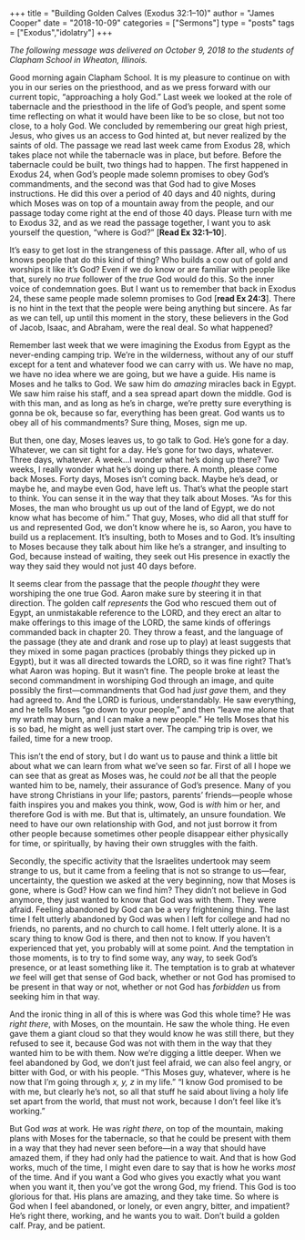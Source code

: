 +++
title = "Building Golden Calves (Exodus 32:1–10)"
author = "James Cooper"
date = "2018-10-09"
categories = ["Sermons"]
type = "posts"
tags = ["Exodus","idolatry"]
+++

*The following message was delivered on October 9, 2018 to the students
of Clapham School in Wheaton, Illinois.*

Good morning again Clapham School. It is my pleasure to continue on with
you in our series on the priesthood, and as we press forward with our
current topic, “approaching a holy God.” Last week we looked at the role
of tabernacle and the priesthood in the life of God’s people, and spent
some time reflecting on what it would have been like to be so close, but
not too close, to a holy God. We concluded by remembering our great high
priest, Jesus, who gives us an access to God hinted at, but never
realized by the saints of old. The passage we read last week came from
Exodus 28, which takes place not while the tabernacle was in place, but
before. Before the tabernacle could be built, two things had to happen.
The first happened in Exodus 24, when God’s people made solemn promises
to obey God’s commandments, and the second was that God had to give
Moses instructions. He did this over a period of 40 days and 40 nights,
during which Moses was on top of a mountain away from the people, and
our passage today come right at the end of those 40 days. Please turn
with me to Exodus 32, and as we read the passage together, I want you to
ask yourself the question, “where is God?” \[**Read Ex 32:1–10**\].

It’s easy to get lost in the strangeness of this passage. After all, who
of us knows people that do this kind of thing? Who builds a cow out of
gold and worships it like it’s God? Even if we do know or are familiar
with people like that, surely no *true* follower of the *true* God would
do this. So the inner voice of condemnation goes. But I want us to
remember that back in Exodus 24, these same people made solemn promises
to God \[**read Ex 24:3**\]. There is no hint in the text that the
people were being anything but sincere. As far as we can tell, up until
this moment in the story, these believers in the God of Jacob, Isaac,
and Abraham, were the real deal. So what happened?

Remember last week that we were imagining the Exodus from Egypt as the
never-ending camping trip. We’re in the wilderness, without any of our
stuff except for a tent and whatever food we can carry with us. We have
no map, we have no idea where we are going, but we have a guide. His
name is Moses and he talks to God. We saw him do *amazing* miracles back
in Egypt. We saw him raise his staff, and a sea spread apart down the
middle. God is with this man, and as long as he’s in charge, we’re
pretty sure everything is gonna be ok, because so far, everything has
been great. God wants us to obey all of his commandments? Sure thing,
Moses, sign me up.

But then, one day, Moses leaves us, to go talk to God. He’s gone for a
day. Whatever, we can sit tight for a day. He’s gone for two days,
whatever. Three days, whatever. A week…I wonder what he’s doing up
there? Two weeks, I really wonder what he’s doing up there. A month,
please come back Moses. Forty days, Moses isn’t coming back. Maybe he’s
dead, or maybe he, and maybe even God, have left us. That’s what the
people start to think. You can sense it in the way that they talk about
Moses. “As for this Moses, the man who brought us up out of the land of
Egypt, we do not know what has become of him.” That guy, Moses, who did
all that stuff for us and represented God, we don’t know where he is, so
Aaron, you have to build us a replacement. It’s insulting, both to Moses
and to God. It’s insulting to Moses because they talk about him like
he’s a stranger, and insulting to God, because instead of waiting, they
seek out His presence in exactly the way they said they would not just
40 days before.

It seems clear from the passage that the people *thought* they were
worshiping the one true God. Aaron make sure by steering it in that
direction. The golden calf *represents* the God who rescued them out of
Egypt, an unmistakable reference to the LORD, and they erect an altar to
make offerings to this image of the LORD, the same kinds of offerings
commanded back in chapter 20. They throw a feast, and the language of
the passage (they ate and drank and rose up to play) at least suggests
that they mixed in some pagan practices (probably things they picked up
in Egypt), but it was all directed towards the LORD, so it was fine
right? That’s what Aaron was hoping. But it wasn’t fine. The people
broke at least the second commandment in worshiping God through an
image, and quite possibly the first—commandments that God had *just
gave* them, and they had agreed to. And the LORD is furious,
understandably. He saw everything, and he tells Moses “go down to your
people,” and then “leave me alone that my wrath may burn, and I can make
a new people.” He tells Moses that his is so bad, he might as well just
start over. The camping trip is over, we failed, time for a new troop.

This isn’t the end of story, but I do want us to pause and think a
little bit about what we can learn from what we’ve seen so far. First of
all I hope we can see that as great as Moses was, he could *not* be all
that the people wanted him to be, namely, their assurance of God’s
presence. Many of you have strong Christians in your life; pastors,
parents’ friends—people whose faith inspires you and makes you think,
wow, God is *with* him or her, and therefore God is with me. But that
is, ultimately, an unsure foundation. We need to have our own
relationship with God, and not just borrow it from other people because
sometimes other people disappear either physically for time, or
spiritually, by having their own struggles with the faith.

Secondly, the specific activity that the Israelites undertook may seem
strange to us, but it came from a feeling that is not so strange to
us—fear, uncertainty, the question we asked at the very beginning, now
that Moses is gone, where is God? How can we find him? They didn’t not
believe in God anymore, they just wanted to know that God was with them.
They were afraid. Feeling abandoned by God can be a very frightening
thing. The last time I felt utterly abandoned by God was when I left for
college and had no friends, no parents, and no church to call home. I
felt utterly alone. It is a scary thing to know God is there, and then
not to know. If you haven’t experienced that yet, you probably will at
some point. And the temptation in those moments, is to try to find some
way, any way, to seek God’s presence, or at least something like it. The
temptation is to grab at whatever *we* feel will get that sense of God
back, whether or not God has promised to be present in that way or not,
whether or not God has *forbidden* us from seeking him in that way.

And the ironic thing in all of this is where was God this whole time? He
was *right there*, with Moses, on the mountain. He saw the whole thing.
He even gave them a giant cloud so that they would know he was still
there, but they refused to see it, because God was not with them in the
way that they wanted him to be with them. Now we’re digging a little
deeper. When we feel abandoned by God, we don’t just feel afraid, we can
also feel angry, or bitter with God, or with his people. “This Moses
guy, whatever, where is he now that I’m going through *x, y, z* in my
life.” “I know God promised to be with me, but clearly he’s not, so all
that stuff he said about living a holy life set apart from the world,
that must not work, because I don’t feel like it’s working.”

But God *was* at work. He was *right there*, on top of the mountain,
making plans with Moses for the tabernacle, so that he could be present
with them in a way that they had never seen before—in a way that should
have amazed them, if they had only had the patience to wait. And that is
how God works, much of the time, I might even dare to say that is how he
works *most* of the time. And if you want a God who gives you exactly
what you want when you want it, then you’ve got the wrong God, my
friend. This God is too glorious for that. His plans are amazing, and
they take time. So where is God when I feel abandoned, or lonely, or
even angry, bitter, and impatient? He’s right there, working, and he
wants you to wait. Don’t build a golden calf. Pray, and be patient.
